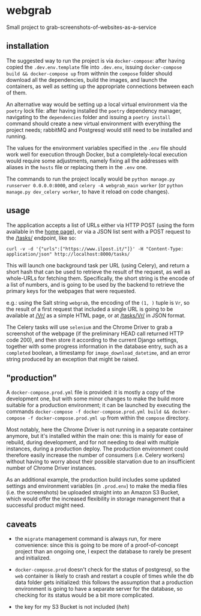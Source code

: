 # webgrab
Small project to grab-screenshots-of-websites-as-a-service


## installation
The suggested way to run the project is via `docker-compose`: after having copied the `.dev.env.template` file into `.dev.env`, issuing `docker-compose build && docker-compose up` from withnin the `compose` folder should download all the dependencies, build the images, and launch the containers, as well as setting up the appropriate connections between each of them.

An alternative way would be setting up a local virtual environment via the `poetry` lock file: after having installed the `poetry` dependency manager, navigating to the `dependencies` folder and issuing a `poetry install` command should create a new virtual environment with everything the project needs; rabbitMQ and Postgresql would still need to be installed and running.


The values for the environment variables specified in the `.env` file should work well for execution through Docker, but a completely-local execution would require some adjustments, namely fixing all the addresses with aliases in the `hosts` file or replacing them in the `.env` one.

The commands to run the project locally would be `python manage.py runserver 0.0.0.0:8000`, and `celery -A webgrab_main worker` (or `python manage.py dev_celery worker`, to have it reload on code changes).

## usage

The application accepts a list of URLs either via HTTP POST (using the form available in the [home page](http://localhost:8000)), or via a JSON list sent with a POST request to the [/tasks/](http://localhost:8000/tasks/) endpoint, like so:

```curl -v -d '{"urls":["https://www.ilpost.it/"]}' -H "Content-Type: application/json" http://localhost:8000/tasks/``` 

This will launch one background task per URL (using Celery), and return a short hash that can be used to retrieve the result of the request, as well as whole-URLs for fetching them. Specifically, the short string is the encode of a list of numbers, and is going to be used by the backend to retrieve the primary keys for the webpages that were requested.

e.g.: using the Salt string `webgrab`, the encoding of the `(1, )` tuple is `Vr`, so the result of a first request that included a single URL is going to be available at [/Vr/](http://localhost:8000/Vr/) as a simple HTML page, or at [/tasks/Vr/](http://localhost:8000/tasks/Vr/) in JSON format.

The Celery tasks will use `selenium` and the Chrome Driver to grab a screenshot of the webpage (if the preliminary HEAD call returned HTTP code 200), and then store it according to the current Django settings, together with some progress information in the database entry, such as a `completed` boolean, a timestamp for `image_download_datetime`, and an error string produced by an exception that might be raised.

## "production"
A `docker-compose.prod.yml` file is provided: it is mostly a copy of the development one, but with some minor changes to make the build more suitable for a production environment; it can be launched by executing the commands `docker-compose -f docker-compose.prod.yml build && docker-compose -f docker-compose.prod.yml up` from within the `compose` directory.

Most notably, here the Chrome Driver is not running in a separate container anymore, but it's installed within the main one: this is mainly for ease of rebuild, during development, and for not needing to deal with multiple instances, during a production deploy. The production environment could therefore easily increase the number of consumers (i.e. Celery workers) without having to worry about their possible starvation due to an insufficient number of Chrome Driver instances.

As an additional example, the production build includes some updated settings and environment variables (in `.prod.env`) to make the media files (i.e. the screenshots) be uploaded straight into an Amazon S3 Bucket, which would offer the increased flexibility in storage management that a successful product might need. 

## caveats

- the `migrate` management command is always run, for mere convenience: since this is going to be more of a proof-of-concept project than an ongoing one, I expect the database to rarely be present and initialized.

- `docker-compose.prod` doesn't check for the status of postgresql, so the `web` container is likely to crash and restart a couple of times while the db data folder gets initialized: this follows the assumption that a production environment is going to have a separate server for the database, so checking for its status would be a bit more complicated.

- the key for my S3 Bucket is not included (_heh_)

